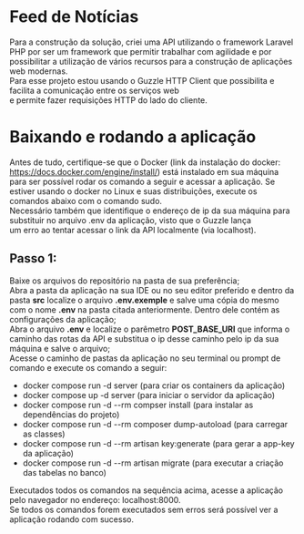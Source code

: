 # Feed de Notícias

Para a construção da solução, criei uma API utilizando o framework Laravel PHP por ser um framework que permitir trabalhar
com agilidade e por possibilitar a utilização de vários recursos para a construção de aplicações web modernas.  
Para esse projeto estou usando o Guzzle HTTP Client que possibilita e facilita a comunicação entre os serviços web  
e permite fazer requisições HTTP do lado do cliente.

# Baixando e rodando a aplicação

Antes de tudo, certifique-se que o Docker (link da instalação do docker: https://docs.docker.com/engine/install/) está instalado em sua máquina para ser possível rodar os comando a seguir e acessar a aplicação. Se estiver usando o docker no Linux e suas distribuições, execute os comandos abaixo com o comando sudo.  
Necessário também que identifique o endereço de ip da sua máquina para substituir no arquivo .env da aplicação, visto que o Guzzle lança  
um erro ao tentar acessar o link da API localmente (via localhost).

## Passo 1:

Baixe os arquivos do repositório na pasta de sua preferência;  
Abra a pasta da aplicação na sua IDE ou no seu editor preferido e dentro da pasta **src** localize o arquivo **.env.exemple** e salve uma cópia do mesmo com o nome **.env** na pasta citada anteriormente. Dentro dele contém as configurações da aplicação;  
Abra o arquivo **.env** e localize o parêmetro **POST_BASE_URI** que informa o caminho das rotas da API e substitua o ip desse caminho pelo ip da sua máquina e salve o arquivo;  
Acesse o caminho de pastas da aplicação no seu terminal ou prompt de comando e execute os comando a seguir:

- docker compose run -d server (para criar os containers da aplicação)
- docker compose up -d server (para iniciar o servidor da aplicação)
- docker compose run -d --rm compser install (para instalar as dependências do projeto)
- docker compose run -d --rm composer dump-autoload (para carregar as classes)
- docker compose run -d --rm artisan key:generate (para gerar a app-key da aplicação)
- docker compose run -d --rm artisan migrate (para executar a criação das tabelas no banco)

Executados todos os comandos na sequência acima, acesse a aplicação pelo navegador no endereço: localhost:8000.  
Se todos os comandos forem executados sem erros será possível ver a aplicação rodando com sucesso.
